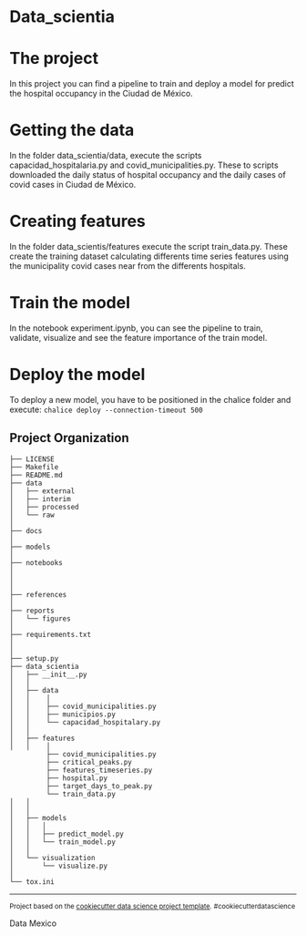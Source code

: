 Data_scientia
==============================

The project
==============================
In this project you can find a pipeline to train and 
deploy a model for predict the hospital occupancy in 
the Ciudad de México.


Getting the data
==============================
In the folder data_scientia/data, execute the scripts 
capacidad_hospitalaria.py and covid_municipalities.py. 
These to scripts downloaded the daily status of hospital 
occupancy and the daily cases of covid cases in Ciudad 
de México.

Creating features
==============================
In the folder data_scientis/features execute the script
train_data.py. These create the training dataset calculating
differents time series features using the municipality covid
cases near from the differents hospitals. 

Train the model
==============================
In the notebook experiment.ipynb, you can see the pipeline
to train, validate, visualize and see the feature
importance of the train model.

Deploy the model
==============================
To deploy a new model, you have to be positioned in the 
chalice folder and execute: `chalice deploy --connection-timeout 500 `


Project Organization
------------

    ├── LICENSE
    ├── Makefile           
    ├── README.md          
    ├── data
    │   ├── external      
    │   ├── interim       
    │   ├── processed      
    │   └── raw            
    │
    ├── docs               
    │
    ├── models             
    │
    ├── notebooks          
    │                         
    │                         
    │
    ├── references         
    │
    ├── reports            
    │   └── figures        
    │
    ├── requirements.txt  
    │                         
    │
    ├── setup.py           
    ├── data_scientia      
    │   ├── __init__.py    
    │   │
    │   ├── data           
    │   │    │
    │   │    ├── covid_municipalities.py
    │   │    ├── municipios.py
    │   │    └── capacidad_hospitalary.py
    │   │
    │   ├── features       
    │   │    │ 
             ├── covid_municipalities.py
             ├── critical_peaks.py
             ├── features_timeseries.py
             ├── hospital.py
             ├── target_days_to_peak.py
             └── train_data.py
    │   │    
    │   │
    │   ├── models         
    │   │   │                 
    │   │   ├── predict_model.py
    │   │   └── train_model.py
    │   │
    │   └── visualization  
    │       └── visualize.py
    │
    └── tox.ini            


--------

<p><small>Project based on the <a target="_blank" href="https://drivendata.github.io/cookiecutter-data-science/">cookiecutter data science project template</a>. #cookiecutterdatascience</small></p>

Data Mexico
